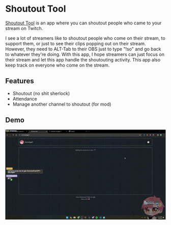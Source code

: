 # Shoutout Tool

[Shoutout Tool](https://so.sunnyegg.id) is an app where you can shoutout people who came to your stream on Twitch.

I see a lot of streamers like to shoutout people who come on their stream, to support them, or just to see their clips popping out on their stream. However, they need to ALT-Tab to their OBS just to type "!so" and go back to whatever they're doing. With this app, I hope streamers can just focus on their stream and let this app handle the shoutouting activity. This app also keep track on everyone who come on the stream.

## Features

- Shoutout (no shit sherlock)
- Attendance
- Manage another channel to shoutout (for mod)

## Demo

![](https://github.com/sunnyegg/so/blob/development/docs/demo.gif)